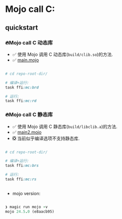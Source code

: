 # Mojo call C:

## quickstart

### 🔥Mojo call C 动态库

- ✅ 使用 Mojo 调用 C 动态库(`build/clib.so`)的方法.
- ✅ [main.mojo](./src/main.mojo)

```ruby

# cd repo-root-dir/

# 编译+运行: 
task ffi:mc:brd

# 运行:
task ffi:mc:rd    
```

### 🔥Mojo call C 静态库

- ✅ 使用 Mojo 调用 C 静态库(`build/libclib.a`)的方法.
- ✅ [main2.mojo](./src/main2.mojo)
- ❎ 当前似乎编译选项不支持静态库.

```ruby

# cd repo-root-dir/

# 编译+运行: 
task ffi:mc:brs

# 运行:
task ffi:mc:rs   
  
``` 

- mojo version:

```ruby

❯ magic run mojo -v
mojo 24.5.0 (e8aacb95)

```
